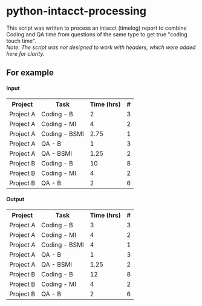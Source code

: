# python-intacct-processing

This script was written to process an intacct (timelog) report to combine Coding and QA time from questions of the same type to get true "coding touch time".  
<em>Note: The script was not designed to work with headers, which were added here for clarity.</em>

<h2>For example</h2>
<h4>Input</h4>
<table>
  <tr>
    <th>Project</th><th>Task</th><th>Time (hrs)</th><th>#</th>
  </tr>
  <tr>
    <td>Project A</td><td>Coding - B</td><td>2</td><td>3</td>
  </tr>
  <tr>
    <td>Project A</td><td>Coding - MI</td><td>4</td><td>2</td>
  </tr>
  <tr>
    <td>Project A</td><td>Coding - BSMI</td><td>2.75</td><td>1</td>
  </tr>
  <tr>
    <td>Project A</td><td>QA - B</td><td>1</td><td>3</td>
  </tr>
  <tr>
    <td>Project A</td><td>QA - BSMI</td><td>1.25</td><td>2</td>
  </tr>
  <tr>
    <td>Project B</td><td>Coding - B</td><td>10</td><td>8</td>
  </tr>
  <tr>
    <td>Project B</td><td>Coding - MI</td><td>4</td><td>2</td>
  </tr>
  <tr>
    <td>Project B</td><td>QA - B</td><td>2</td><td>6</td>
  </tr>
</table>

<h4>Output</h4>
<table>
  <tr>
    <th>Project</th><th>Task</th><th>Time (hrs)</th><th>#</th>
  </tr>
  <tr>
    <td>Project A</td><td>Coding - B</td><td>3</td><td>3</td>
  </tr>
  <tr>
    <td>Project A</td><td>Coding - MI</td><td>4</td><td>2</td>
  </tr>
  <tr>
    <td>Project A</td><td>Coding - BSMI</td><td>4</td><td>1</td>
  </tr>
  <tr>
    <td>Project A</td><td>QA - B</td><td>1</td><td>3</td>
  </tr>
  <tr>
    <td>Project A</td><td>QA - BSMI</td><td>1.25</td><td>2</td>
  </tr>
  <tr>
    <td>Project B</td><td>Coding - B</td><td>12</td><td>8</td>
  </tr>
  <tr>
    <td>Project B</td><td>Coding - MI</td><td>4</td><td>2</td>
  </tr>
  <tr>
    <td>Project B</td><td>QA - B</td><td>2</td><td>6</td>
  </tr>
</table>
